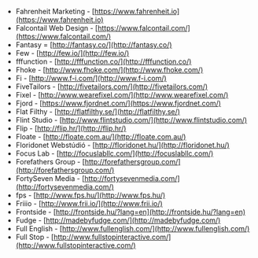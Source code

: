  * Fahrenheit Marketing - [https://www.fahrenheit.io](https://www.fahrenheit.io)
 * Falcontail Web Design - [https://www.falcontail.com/](https://www.falcontail.com/)
 * Fantasy = [http://fantasy.co/](http://fantasy.co/)
 * Few - [http://few.io/](http://few.io/)
 * fffunction - [http://fffunction.co/](http://fffunction.co/)
 * Fhoke - [http://www.fhoke.com/](http://www.fhoke.com/)
 * Fi - [http://www.f-i.com/](http://www.f-i.com/)
 * FiveTailors - [http://fivetailors.com/](http://fivetailors.com/)
 * Fixel - [http://www.wearefixel.com/](http://www.wearefixel.com/)
 * Fjord - [https://www.fjordnet.com/](https://www.fjordnet.com/)
 * Flat Filthy - [http://flatfilthy.se/](http://flatfilthy.se/)
 * Flint Studio - [http://www.flintstudio.com/](http://www.flintstudio.com/)
 * Flip - [http://flip.hr/](http://flip.hr/)
 * Floate - [http://floate.com.au/](http://floate.com.au/)
 * Floridonet Webstúdió - [http://floridonet.hu/](http://floridonet.hu/)
 * Focus Lab - [http://focuslabllc.com/](http://focuslabllc.com/)
 * Forefathers Group - [http://forefathersgroup.com/](http://forefathersgroup.com/)
 * FortySeven Media - [http://fortysevenmedia.com/](http://fortysevenmedia.com/)
 * fps - [http://www.fps.hu/](http://www.fps.hu/)
 * Friiio - [http://www.frii.io/](http://www.frii.io/)
 * Frontside - [http://frontside.hu/?lang=en](http://frontside.hu/?lang=en)
 * Fudge - [http://madebyfudge.com/](http://madebyfudge.com/)
 * Full English - [http://www.fullenglish.com/](http://www.fullenglish.com/)
 * Full Stop - [http://www.fullstopinteractive.com/](http://www.fullstopinteractive.com/)